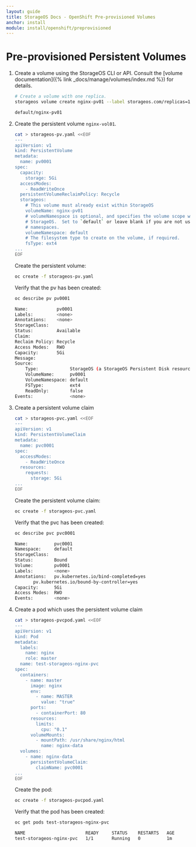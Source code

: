```yaml
---
layout: guide
title: StorageOS Docs - OpenShift Pre-provisioned Volumes
anchor: install
module: install/openshift/preprovisioned
---
```


# Pre-provisioned Persistent Volumes

1. Create a volume using the StorageOS CLI or API.  Consult the
   [volume documentation]({% link _docs/manage/volumes/index.md %}) for details.

   ```bash
   # Create a volume with one replica.
   storageos volume create nginx-pv01 --label storageos.com/replicas=1

   default/nginx-pv01
   ```

1. Create the persistent volume `nginx-vol01`.

   ```bash
   cat > storageos-pv.yaml <<EOF
   ---
   apiVersion: v1
   kind: PersistentVolume
   metadata:
     name: pv0001
   spec:
     capacity:
       storage: 5Gi
     accessModes:
       - ReadWriteOnce
     persistentVolumeReclaimPolicy: Recycle
     storageos:
       # This volume must already exist within StorageOS
       volumeName: nginx-pv01
       # volumeNamespace is optional, and specifies the volume scope within
       # StorageOS.  Set to `default` or leave blank if you are not using
       # namespaces.
       volumeNamespace: default
       # The filesystem type to create on the volume, if required.
       fsType: ext4
   ...
   EOF
   ```

   Create the persistent volume:

   ```bash
   oc create -f storageos-pv.yaml
   ```

   Verify that the pv has been created:

   ```bash
   oc describe pv pv0001

   Name:           pv0001
   Labels:         <none>
   Annotations:    <none>
   StorageClass:
   Status:         Available
   Claim:
   Reclaim Policy: Recycle
   Access Modes:   RWO
   Capacity:       5Gi
   Message:
   Source:
       Type:            StorageOS (a StorageOS Persistent Disk resource)
       VolumeName:      pv0001
       VolumeNamespace: default
       FSType:          ext4
       ReadOnly:        false
   Events:              <none>
   ```

1. Create a persistent volume claim

   ```bash
   cat > storageos-pvc.yaml <<EOF
   ---
   apiVersion: v1
   kind: PersistentVolumeClaim
   metadata:
     name: pvc0001
   spec:
     accessModes:
       - ReadWriteOnce
     resources:
       requests:
         storage: 5Gi
   ...
   EOF
   ```

   Create the persistent volume claim:

   ```bash
   oc create -f storageos-pvc.yaml
   ```

   Verify that the pvc has been created:

   ```bash
   oc describe pvc pvc0001

   Name:          pvc0001
   Namespace:     default
   StorageClass:
   Status:        Bound
   Volume:        pv0001
   Labels:        <none>
   Annotations:	  pv.kubernetes.io/bind-completed=yes
		  pv.kubernetes.io/bound-by-controller=yes
   Capacity:	  5Gi
   Access Modes:  RWO
   Events:        <none>
   ```

1. Create a pod which uses the persistent volume claim

   ```bash
   cat > storageos-pvcpod.yaml <<EOF
   ---
   apiVersion: v1
   kind: Pod
   metadata:
     labels:
       name: nginx
       role: master
     name: test-storageos-nginx-pvc
   spec:
     containers:
       - name: master
         image: nginx
         env:
           - name: MASTER
             value: "true"
         ports:
           - containerPort: 80
         resources:
           limits:
             cpu: "0.1"
         volumeMounts:
           - mountPath: /usr/share/nginx/html
             name: nginx-data
     volumes:
       - name: nginx-data
         persistentVolumeClaim:
           claimName: pvc0001
   ...
   EOF
   ```

   Create the pod:

   ```bash
   oc create -f storageos-pvcpod.yaml
   ```

   Verify that the pod has been created:

   ```bash
   oc get pods test-storageos-nginx-pvc

   NAME                       READY     STATUS    RESTARTS   AGE
   test-storageos-nginx-pvc   1/1       Running   0          1m
   ```
